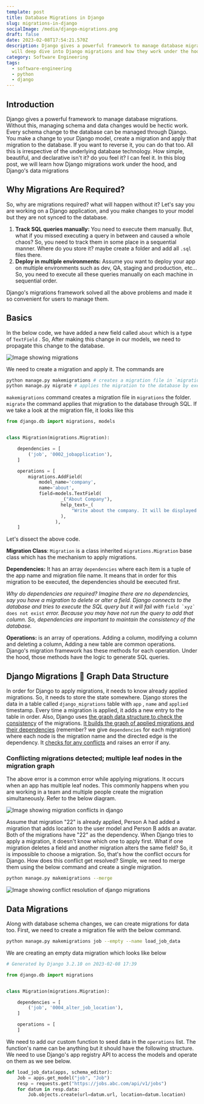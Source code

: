 ```yaml
---
template: post
title: Database Migrations in Django
slug: migrations-in-django
socialImage: /media/django-migrations.png
draft: false
date: 2023-02-08T17:54:21.570Z
description: Django gives a powerful framework to manage database migrations. We
  will deep dive into Django migrations and how they work under the hood
category: Software Engineering
tags:
  - software-engineering
  - python
  - django
---
```

## Introduction

Django gives a powerful framework to manage database migrations. Without this, managing schema and data changes would be hectic work. Every schema change to the database can be managed through Django. You make a change to your Django model, create a migration and apply that migration to the database. If you want to reverse it, you can do that too. All this is irrespective of the underlying database technology. How simple, beautiful, and declarative isn't it? do you feel it? I can feel it. In this blog post, we will learn how Django migrations work under the hood, and Django's data migrations

## Why Migrations Are Required?

So, why are migrations required? what will happen without it? Let's say you are working on a Django application, and you make changes to your model but they are not synced to the database.

1. **Track SQL queries manually:** You need to execute them manually. But, what if you missed executing a query in between and caused a whole chaos? So, you need to track them in some place in a sequential manner. Where do you store it? maybe create a folder and add all `.sql` files there.
2. **Deploy in multiple environments:** Assume you want to deploy your app on multiple environments such as dev, QA, staging and production, etc... So, you need to execute all these queries manually on each machine in sequential order.

Django's migrations framework solved all the above problems and made it so convenient for users to manage them.

## Basics

In the below code, we have added a new field called `about` which is a type of `TextField` . So, After making this change in our models, we need to propagate this change to the database.

![Image showing migrations](/media/scr-20230208-h0m.png)

We need to create a migration and apply it. The commands are

```bash
python manage.py makemigrations # creates a migration file in `migrations` folder
python manage.py migrate # applies the migration to the database by exeucting SQL query
```

`makemigrations` command creates a migration file in `migrations` the folder. `migrate` the command applies that migration to the database through SQL. If we take a look at the migration file, it looks like this

```python
from django.db import migrations, models


class Migration(migrations.Migration):

    dependencies = [
        ('job', '0002_jobapplication'),
    ]

    operations = [
        migrations.AddField(
            model_name='company',
            name='about',
            field=models.TextField(
                    _("About Company"),
                    help_text=_(
                        "Write about the company. It will be displayed on the web page to the users."
                    ),
                  ),
    ]
```

Let's dissect the above code.

**Migration Class**: `Migration` is a class inherited `migrations.Migration` base class which has the mechanism to apply migrations.

**Dependencies:** It has an array `dependencies` where each item is a tuple of the app name and migration file name. It means that in order for this migration to be executed, the dependencies should be executed first.

*Why do dependencies are required? Imagine there are no dependencies, say you have a migration to delete or alter a field. Django connects to the database and tries to execute the SQL query but it will fail with* ``field `xyz` does not exist`` *error. Because you may have not run the query to add that column. So, dependencies are important to maintain the consistency of the database.*

**Operations:** is an array of operations. Adding a column, modifying a column and deleting a column, Adding a new table are common operations. Django's migration framework has these methods for each operation. Under the hood, those methods have the logic to generate SQL queries.

## Django Migrations 🤝 Graph Data Structure

In order for Django to apply migrations, it needs to know already applied migrations. So, it needs to store the state somewhere. Django stores the data in a table called `django_migrations` table with `app` , `name` and `applied` timestamp. Every time a migration is applied, it adds a new entry to the table in order. Also, Django uses [the graph data structure to check the consistency](https://sourcegraph.com/github.com/django/django@69069a443a906dd4060a8047e683657d40b4c383/-/blob/django/db/migrations/loader.py?L307) of the migrations. [It builds the graph of applied migrations and their dependencies](https://sourcegraph.com/github.com/django/django@69069a443a906dd4060a8047e683657d40b4c383/-/blob/django/db/migrations/loader.py?L222) (remember? we give `dependencies` for each migration) where each node is the migration name and the directed edge is the dependency. It [checks for any conflicts](https://sourcegraph.com/github.com/django/django@69069a4/-/blob/django/db/migrations/loader.py?L338&subtree=true) and raises an error if any.

### Conflicting migrations detected; multiple leaf nodes in the migration graph

The above error is a common error while applying migrations. It occurs when an app has multiple leaf nodes. This commonly happens when you are working in a team and multiple people create the migration simultaneously. Refer to the below diagram.

![Image showing migration conflicts in django](/media/scr-20230208-vux.png)

Assume that migration "22" is already applied, Person A had added a migration that adds location to the user model and Person B adds an avatar. Both of the migrations have "22" as the dependency. When Django tries to apply a migration, it doesn't know which one to apply first. What if one migration deletes a field and another migration alters the same field? So, it is impossible to choose a migration. So, that's how the conflict occurs for Django. How does this conflict get resolved? Simple, we need to merge them using the below command and create a single migration.

```bash
python manage.py makemigrations --merge
```

![Image showing conflict resolution of django migrations](/media/scr-20230208-w1k.png)

## Data Migrations

Along with database schema changes, we can create migrations for data too. First, we need to create a migration file with the below command.

```bash
python manage.py makemigrations job --empty --name load_job_data
```

We are creating an empty data migration which looks like below

```python
# Generated by Django 3.2.10 on 2023-02-08 17:39

from django.db import migrations


class Migration(migrations.Migration):

    dependencies = [
        ('job', '0004_alter_job_location'),
    ]

    operations = [
    ]
```

We need to add our custom function to seed data in the `operations` list. The function's name can be anything but it should have the following structure. We need to use Django's app registry API to access the models and operate on them as we see below.

```python
def load_job_data(apps, schema_editor):
    Job = apps.get_model("job", "Job")
    resp = requests.get("https://jobs.abc.com/api/v1/jobs")
    for datum in resp.data:
        Job.objects.create(url=datum.url, location=datum.location)
```